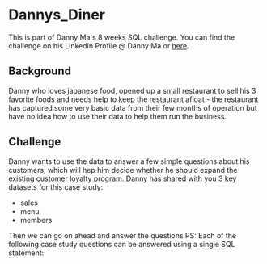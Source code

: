 # Dannys_Diner
This is part of Danny Ma's 8 weeks SQL challenge. You can find the challenge on his LinkedIn Profile @ Danny Ma or [here](https://8weeksqlchallenge.com/case-study-1/).

## Background
Danny who loves japanese food, opened up a small restaurant to sell his 3 favorite foods and needs help to keep the restaurant afloat - the restaurant has captured some very basic data from their few months of operation but have no idea how to use their data to help them run the business.

## Challenge
Danny wants to use the data to answer a few simple questions about his customers, which will hep him decide whether he should expand the existing customer loyalty program. 
Danny has shared with you 3 key datasets for this case study:
* sales
* menu
* members

Then we can go on ahead and answer the questions
PS: Each of the following case study questions can be answered using a single SQL statement:
